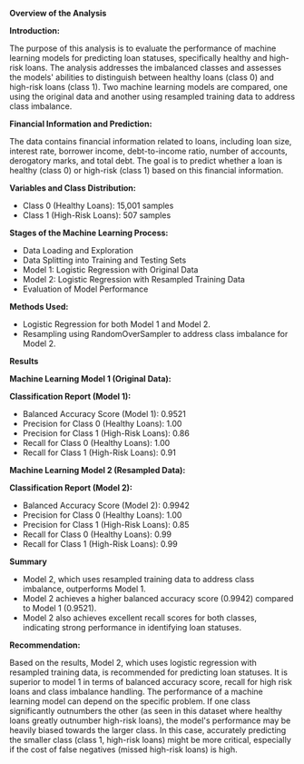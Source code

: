 **Overview of the Analysis**

**Introduction:**

The purpose of this analysis is to evaluate the performance of machine learning models for predicting loan statuses, specifically healthy and high-risk loans. The analysis addresses the imbalanced classes and assesses the models' abilities to distinguish between healthy loans (class 0) and high-risk loans (class 1). Two machine learning models are compared, one using the original data and another using resampled training data to address class imbalance.

**Financial Information and Prediction:**

The data contains financial information related to loans, including loan size, interest rate, borrower income, debt-to-income ratio, number of accounts, derogatory marks, and total debt. The goal is to predict whether a loan is healthy (class 0) or high-risk (class 1) based on this financial information.

**Variables and Class Distribution:**

- Class 0 (Healthy Loans): 15,001 samples
- Class 1 (High-Risk Loans): 507 samples

**Stages of the Machine Learning Process:**

- Data Loading and Exploration
- Data Splitting into Training and Testing Sets
- Model 1: Logistic Regression with Original Data
- Model 2: Logistic Regression with Resampled Training Data
- Evaluation of Model Performance

**Methods Used:**

- Logistic Regression for both Model 1 and Model 2.
- Resampling using RandomOverSampler to address class imbalance for Model 2.

**Results**

**Machine Learning Model 1 (Original Data):**

**Classification Report (Model 1):**

- Balanced Accuracy Score (Model 1): 0.9521
- Precision for Class 0 (Healthy Loans): 1.00
- Precision for Class 1 (High-Risk Loans): 0.86
- Recall for Class 0 (Healthy Loans): 1.00
- Recall for Class 1 (High-Risk Loans): 0.91

**Machine Learning Model 2 (Resampled Data):**

**Classification Report (Model 2):**

- Balanced Accuracy Score (Model 2): 0.9942
- Precision for Class 0 (Healthy Loans): 1.00
- Precision for Class 1 (High-Risk Loans): 0.85
- Recall for Class 0 (Healthy Loans): 0.99
- Recall for Class 1 (High-Risk Loans): 0.99

**Summary**

- Model 2, which uses resampled training data to address class imbalance, outperforms Model 1.
- Model 2 achieves a higher balanced accuracy score (0.9942) compared to Model 1 (0.9521).
- Model 2 also achieves excellent recall scores for both classes, indicating strong performance in identifying loan statuses.

**Recommendation:**

Based on the results, Model 2, which uses logistic regression with resampled training data, is recommended for predicting loan statuses. It is superior to model 1 in terms of balanced accuracy score, recall for high risk loans and class imbalance handling. The performance of a machine learning model can depend on the specific problem. If one class significantly outnumbers the other (as seen in this dataset where healthy loans greatly outnumber high-risk loans), the model's performance may be heavily biased towards the larger class. In this case, accurately predicting the smaller class (class 1, high-risk loans) might be more critical, especially if the cost of false negatives (missed high-risk loans) is high. 
